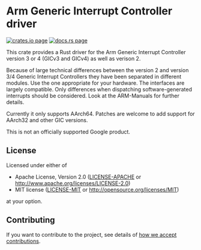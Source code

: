 # Arm Generic Interrupt Controller driver

[![crates.io page](https://img.shields.io/crates/v/arm-gic.svg)](https://crates.io/crates/arm-gic)
[![docs.rs page](https://docs.rs/arm-gic/badge.svg)](https://docs.rs/arm-gic)

This crate provides a Rust driver for the Arm Generic Interrupt Controller version 3 or 4 (GICv3 and
GICv4) as well as verison 2.

Because of large technical differences between the version 2 and version 3/4 Generic Interrupt Controllers
they have been separated in different modules. Use the one appropriate for your hardware. The interfaces are
largely compatible. Only differences when dispatching software-generated interrupts should be considered.
Look at the ARM-Manuals for further details.

Currently it only supports AArch64. Patches are welcome to add support for AArch32 and other GIC
versions.

This is not an officially supported Google product.

## License

Licensed under either of

- Apache License, Version 2.0
  ([LICENSE-APACHE](LICENSE-APACHE) or http://www.apache.org/licenses/LICENSE-2.0)
- MIT license
  ([LICENSE-MIT](LICENSE-MIT) or http://opensource.org/licenses/MIT)

at your option.

## Contributing

If you want to contribute to the project, see details of
[how we accept contributions](CONTRIBUTING.md).
